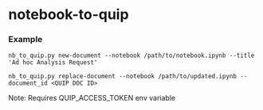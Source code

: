 # notebook-to-quip


### Example
```nb_to_quip.py new-document --notebook /path/to/notebook.ipynb --title 'Ad hoc Analysis Request'```

```nb_to_quip.py replace-document --notebook /path/to/updated.ipynb --document_id <QUIP DOC ID>```

Note: Requires QUIP_ACCESS_TOKEN env variable
